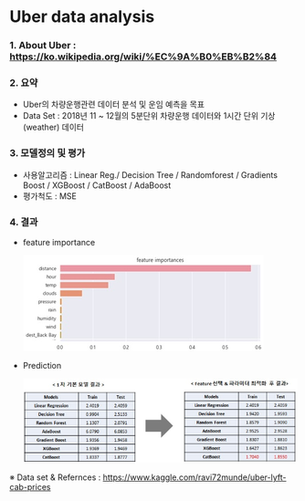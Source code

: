 # Uber data analysis



### 1. About Uber : https://ko.wikipedia.org/wiki/%EC%9A%B0%EB%B2%84

### 2. 요약

- Uber의 차량운행관련 데이터 분석 및 운임 예측을 목표
- Data Set : 2018년 11 ~ 12월의 5분단위 차량운행 데이터와 1시간 단위 기상(weather) 데이터

### 3. 모델정의 및 평가

- 사용알고리즘 : Linear Reg./ Decision Tree / Randomforest / Gradients Boost / XGBoost / CatBoost / AdaBoost
- 평가척도 : MSE

### 4. 결과

- feature importance

  ![dataset](./feature_impo.jpg)

- Prediction

  ![dataset](./uber_result.jpg)



※ Data set & Refernces : https://www.kaggle.com/ravi72munde/uber-lyft-cab-prices


